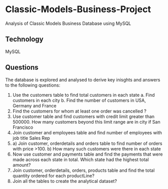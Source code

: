 # Classic-Models-Business-Project
Analysis of Classic Models Business Database using MySQL

## Technology
 MySQL

 ## Questions
 The database is explored and analysed to derive key inisghts and answers to the following questions:

1.	Use the customers table to find total customers in each state
a.	Find customers in each city
b.	Find the number of customers in USA, Germany and France
2.	Find the customers for whom at least one order was cancelled ?
3.	Use customer table and find customers with credit limit greater than 500000. How many customers beyond this limit range are in city if San Francisco
4.	Join customer and employees table and find number of employees with job title Sales Rep
5.	a) Join customer, orderdetails and orders table to find number of orders with price >100. 
b)	How many such customers were there in each state
6.	Now use customer and payments table and find the payments that were made across each state in total. Which state had the highest total amount?
7.	Join customer, orderdetails, orders, products table and find the total quantity ordered for each productLine?
8.	Join all the tables to create the analytical dataset?


